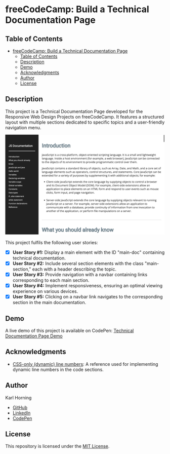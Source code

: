# freeCodeCamp: Build a Technical Documentation Page

## Table of Contents

- [freeCodeCamp: Build a Technical Documentation Page](#freecodecamp-build-a-technical-documentation-page)
  - [Table of Contents](#table-of-contents)
  - [Description](#description)
  - [Demo](#demo)
  - [Acknowledgments](#acknowledgments)
  - [Author](#author)
  - [License](#license)

## Description

This project is a Technical Documentation Page developed for the Responsive Web Design Projects on freeCodeCamp. It features a structured layout with multiple sections dedicated to specific topics and a user-friendly navigation menu.

![Preview Image](./src/img/preview.png)

This project fulfils the following user stories:

- [x] **User Story #1:** Display a main element with the ID "main-doc" containing technical documentation.
- [x] **User Story #2:** Include several section elements with the class "main-section," each with a header describing the topic.
- [x] **User Story #3:** Provide navigation with a navbar containing links corresponding to each main section.
- [x] **User Story #4:** Implement responsiveness, ensuring an optimal viewing experience on various devices.
- [x] **User Story #5:** Clicking on a navbar link navigates to the corresponding section in the main documentation.

## Demo

A live demo of this project is available on CodePen: [Technical Documentation Page Demo](https://codepen.io/karlhorning/pen/pxgybR)

## Acknowledgments

- [CSS-only (dynamic) line numbers](https://codepen.io/elomatreb/pen/hbgxp): A reference used for implementing dynamic line numbers in the code sections.

## Author

Karl Horning

- [GitHub](https://github.com/Karl-Horning/)
- [LinkedIn](https://www.linkedin.com/in/karl-horning/)
- [CodePen](https://codepen.io/karlhorning)

## License

This repository is licensed under the [MIT License](LICENSE).
